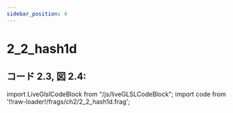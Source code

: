 ```yaml
---
sidebar_position: 4
---
```


# 2_2_hash1d
## コード 2.3, 図 2.4:  

import LiveGlslCodeBlock from "/js/liveGLSLCodeBlock";
import code from '!!raw-loader!/frags/ch2/2_2_hash1d.frag';

<LiveGlslCodeBlock fragName='2_2_hash1d.frag' fragCode={code} />
